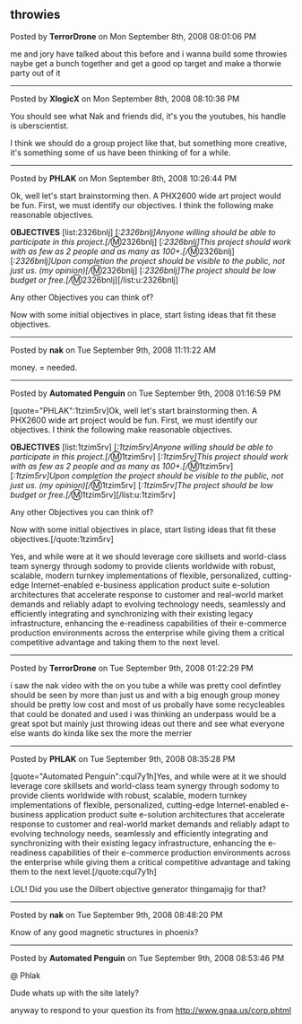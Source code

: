 ## throwies
Posted by **TerrorDrone** on Mon September 8th, 2008 08:01:06 PM

me and jory have talked about this before and i wanna build some throwies naybe get a bunch together and get a good op target and make a thorwie party out of it

--------------------------------------------------------------------------------

Posted by **XlogicX** on Mon September 8th, 2008 08:10:36 PM

You should see what Nak and friends did, it's you the youtubes, his handle is uberscientist.

I think we should do a group project like that, but something more creative, it's something some of us have been thinking of for a while.

--------------------------------------------------------------------------------

Posted by **PHLAK** on Mon September 8th, 2008 10:26:44 PM

Ok, well let's start brainstorming then.  A PHX2600 wide art project would be fun.  First, we must identify our objectives.  I think the following make reasonable objectives.

**OBJECTIVES**
[list:2326bnlj]
[*:2326bnlj]Anyone willing should be able to participate in this project.[/*:m:2326bnlj]
[*:2326bnlj]This project should work with as few as 2 people and as many as 100+.[/*:m:2326bnlj]
[*:2326bnlj]Upon completion the project should be visible to the public, not just us. (my opinion)[/*:m:2326bnlj]
[*:2326bnlj]The project should be low budget or free.[/*:m:2326bnlj][/list:u:2326bnlj]

Any other Objectives you can think of?

Now with some initial objectives in place, start listing ideas that fit these objectives.

--------------------------------------------------------------------------------

Posted by **nak** on Tue September 9th, 2008 11:11:22 AM

money. = needed.

--------------------------------------------------------------------------------

Posted by **Automated Penguin** on Tue September 9th, 2008 01:16:59 PM

[quote="PHLAK":1tzim5rv]Ok, well let's start brainstorming then.  A PHX2600 wide art project would be fun.  First, we must identify our objectives.  I think the following make reasonable objectives.

**OBJECTIVES**
[list:1tzim5rv]
[*:1tzim5rv]Anyone willing should be able to participate in this project.[/*:m:1tzim5rv]
[*:1tzim5rv]This project should work with as few as 2 people and as many as 100+.[/*:m:1tzim5rv]
[*:1tzim5rv]Upon completion the project should be visible to the public, not just us. (my opinion)[/*:m:1tzim5rv]
[*:1tzim5rv]The project should be low budget or free.[/*:m:1tzim5rv][/list:u:1tzim5rv]

Any other Objectives you can think of?

Now with some initial objectives in place, start listing ideas that fit these objectives.[/quote:1tzim5rv]

Yes, and while were at it we should leverage core skillsets and world-class team synergy through sodomy to provide clients worldwide with robust, scalable, modern turnkey implementations of flexible, personalized, cutting-edge Internet-enabled e-business application product suite e-solution architectures that accelerate response to customer and real-world market demands and reliably adapt to evolving technology needs, seamlessly and efficiently integrating and synchronizing with their existing legacy infrastructure, enhancing the e-readiness capabilities of their e-commerce production environments across the enterprise while giving them a critical competitive advantage and taking them to the next level.

--------------------------------------------------------------------------------

Posted by **TerrorDrone** on Tue September 9th, 2008 01:22:29 PM

i saw the nak video with the on you tube a while was pretty cool 
defintley should be seen by more than just us and with a big enough group money should be pretty low cost and most of us probally have some recycleables that could be donated and used 
i was thinking an underpass would be a great spot but mainly just throwing ideas out there and see what everyone else wants do 
kinda like sex the more the merrier

--------------------------------------------------------------------------------

Posted by **PHLAK** on Tue September 9th, 2008 08:35:28 PM

[quote="Automated Penguin":cqul7y1h]Yes, and while were at it we should leverage core skillsets and world-class team synergy through sodomy to provide clients worldwide with robust, scalable, modern turnkey implementations of flexible, personalized, cutting-edge Internet-enabled e-business application product suite e-solution architectures that accelerate response to customer and real-world market demands and reliably adapt to evolving technology needs, seamlessly and efficiently integrating and synchronizing with their existing legacy infrastructure, enhancing the e-readiness capabilities of their e-commerce production environments across the enterprise while giving them a critical competitive advantage and taking them to the next level.[/quote:cqul7y1h]

LOL!  Did you use the Dilbert objective generator thingamajig for that?

--------------------------------------------------------------------------------

Posted by **nak** on Tue September 9th, 2008 08:48:20 PM

Know of any good magnetic structures in phoenix?

--------------------------------------------------------------------------------

Posted by **Automated Penguin** on Tue September 9th, 2008 08:53:46 PM

@ Phlak

Dude whats up with the site lately? 

anyway to respond to your question its from <!-- m --><a class="postlink" href="http://www.gnaa.us/corp.phtml">http://www.gnaa.us/corp.phtml</a><!-- m -->
